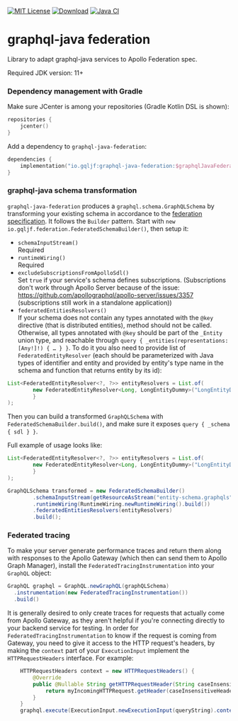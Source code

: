 [![MIT License](https://img.shields.io/github/license/rkudryashov/graphql-java-federation.svg)](LICENSE)
[![Download](https://api.bintray.com/packages/gqljf/maven/graphql-java-federation/images/download.svg)](https://bintray.com/gqljf/maven/graphql-java-federation/_latestVersion)
[![Java CI](https://github.com/rkudryashov/graphql-java-federation/workflows/Java%20CI/badge.svg?branch=master)](https://github.com/rkudryashov/graphql-java-federation/actions)

# graphql-java federation

Library to adapt graphql-java services to Apollo Federation spec.

Required JDK version: 11+

### Dependency management with Gradle

Make sure JCenter is among your repositories (Gradle Kotlin DSL is shown):

```kotlin
repositories {
    jcenter()
}
```

Add a dependency to `graphql-java-federation`:

```kotlin
dependencies {
    implementation("io.gqljf:graphql-java-federation:$graphqlJavaFederationVersion")
}
```

### graphql-java schema transformation

`graphql-java-federation` produces a `graphql.schema.GraphQLSchema` by transforming your existing schema in accordance to the
[federation specification](https://www.apollographql.com/docs/apollo-server/federation/federation-spec/). It follows the `Builder` pattern. Start with 
`new io.gqljf.federation.FederatedSchemaBuilder()`, then setup it:

- `schemaInputStream()`  
Required
- `runtimeWiring()`  
Required
- `excludeSubscriptionsFromApolloSdl()`  
Set `true` if your service's schema defines subscriptions. (Subscriptions don't work through Apollo Server because of the issue: https://github.com/apollographql/apollo-server/issues/3357 
(subscriptions still work in a standalone application))
- `federatedEntitiesResolvers()`  
If your schema does not contain any types annotated with the `@key` directive (that is distributed entities), method should not be called. Otherwise, all types annotated 
with `@key` should be part of the `_Entity` union type, and reachable through `query { _entities(representations: [Any!]!) { … } }`. To do it you also need to provide list of 
`FederatedEntityResolver` (each should be parameterized with Java types of identifier and entity and provided by entity's type name in the schema and function that returns entity by its id):  
```java
List<FederatedEntityResolver<?, ?>> entityResolvers = List.of(
        new FederatedEntityResolver<Long, LongEntityDummy>("LongEntityDummy", id -> new LongEntityDummy(id, "qwerty")) {
        }
);
```

Then you can build a transformed `GraphQLSchema` with `FederatedSchemaBuilder.build()`, and make sure it exposes `query { _schema { sdl } }`.

Full example of usage looks like:
```java
List<FederatedEntityResolver<?, ?>> entityResolvers = List.of(
        new FederatedEntityResolver<Long, LongEntityDummy>("LongEntityDummy", id -> new LongEntityDummy(id, "qwerty")) {
        }
);

GraphQLSchema transformed = new FederatedSchemaBuilder()
        .schemaInputStream(getResourceAsStream("entity-schema.graphqls"))
        .runtimeWiring(RuntimeWiring.newRuntimeWiring().build())
        .federatedEntitiesResolvers(entityResolvers)
        .build();
```

### Federated tracing

To make your server generate performance traces and return them along with
responses to the Apollo Gateway (which then can send them to Apollo Graph
Manager), install the `FederatedTracingInstrumentation` into your `GraphQL`
object:

```java
GraphQL graphql = GraphQL.newGraphQL(graphQLSchema)
  .instrumentation(new FederatedTracingInstrumentation())
  .build()
```

It is generally desired to only create traces for requests that actually come
from Apollo Gateway, as they aren't helpful if you're connecting directly to
your backend service for testing. In order for `FederatedTracingInstrumentation`
to know if the request is coming from Gateway, you need to give it access to the
HTTP request's headers, by making the `context` part of your `ExecutionInput`
implement the `HTTPRequestHeaders` interface.  For example:

```java
    HTTPRequestHeaders context = new HTTPRequestHeaders() {
        @Override
        public @Nullable String getHTTPRequestHeader(String caseInsensitiveHeaderName) {
            return myIncomingHTTPRequest.getHeader(caseInsensitiveHeaderName);
        }
    }
    graphql.execute(ExecutionInput.newExecutionInput(queryString).context(context));

```
